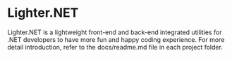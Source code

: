 # Lighter.NET
Lighter.NET is a lightweight front-end and back-end integrated utilities for .NET developers to have more fun and happy coding experience.
For more detail introduction, refer to the docs/readme.md file in each project folder.
